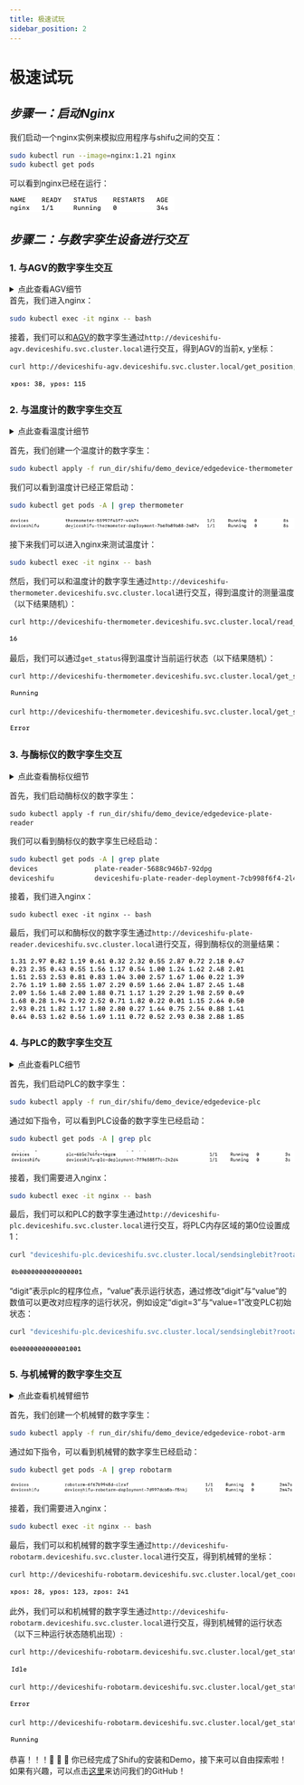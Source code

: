 ```yaml
---
title: 极速试玩
sidebar_position: 2
---
```


# 极速试玩

## *步骤一：启动Nginx*
我们启动一个nginx实例来模拟应用程序与shifu之间的交互：

```bash
sudo kubectl run --image=nginx:1.21 nginx
sudo kubectl get pods
```
可以看到nginx已经在运行：

![nginx pod running](images/nginxPodStatus.png)

## *步骤二：与数字孪生设备进行交互*

### 1. 与AGV的数字孪生交互

<details>
  <summary> 点此查看AGV细节 </summary>
  Q：什么是AGV? <br/>
  A：AGV是一种自动导引运输车，具体介绍请点击<a href="https://baike.baidu.com/item/自动导引运输车/15535355">这里</a>。<br/>
  Q：这个试玩中如何模拟AGV? <br/>
  A：向模拟AGV发送命令 get_position会返回以x, y轴为坐标的设备当前位置。
</details>
首先，我们进入nginx：

```bash
sudo kubectl exec -it nginx -- bash
```

接着，我们可以和[AGV](https://baike.baidu.com/item/自动导引运输车/15535355)的数字孪生通过`http://deviceshifu-agv.deviceshifu.svc.cluster.local`进行交互，得到AGV的当前x, y坐标：
```bash
curl http://deviceshifu-agv.deviceshifu.svc.cluster.local/get_position;echo
```

![deviceshifu-agv output](images/deviceshifu-agv_output.png)

### 2. 与温度计的数字孪生交互
<details>
  <summary> 点此查看温度计细节 </summary>
  Q：在这个试玩中如何模拟温度计?<br/>
  A：向模拟温度计发送命令read_value会返回当前温度计的读数。
</details>


首先，我们创建一个温度计的数字孪生：
```bash
sudo kubectl apply -f run_dir/shifu/demo_device/edgedevice-thermometer
```

我们可以看到温度计已经正常启动：
```bash
sudo kubectl get pods -A | grep thermometer
```

![deviceshifu-thermometer pod_start.png](images/deviceshifu-thermometer_pod_start.png)

接下来我们可以进入nginx来测试温度计：

```bash
sudo kubectl exec -it nginx -- bash
```

然后，我们可以和温度计的数字孪生通过`http://deviceshifu-thermometer.deviceshifu.svc.cluster.local`进行交互，得到温度计的测量温度（以下结果随机）：
```bash
curl http://deviceshifu-thermometer.deviceshifu.svc.cluster.local/read_value;echo
```

![deviceshifu-thermometer output](images/deviceshifu-thermometer-output.png)

最后，我们可以通过`get_status`得到温度计当前运行状态（以下结果随机）：

```bash
curl http://deviceshifu-thermometer.deviceshifu.svc.cluster.local/get_status;echo
```

![Running](images/Running.png)

```bash
curl http://deviceshifu-thermometer.deviceshifu.svc.cluster.local/get_status;echo
```

![Error](images/Error.png)

### 3. 与酶标仪的数字孪生交互

<details>
  <summary> 点此查看酶标仪细节 </summary>
  Q：什么是酶标仪? <br/>
  A：酶标仪是一种实验室设备，具体介绍请点击<a href="https://baike.baidu.com/item/%E9%85%B6%E6%A0%87%E4%BB%AA">这里</a>。<br/>
  Q：在这个试玩中如何模拟酶标仪? <br/>
  A：命令get_measurement会返回8*12的矩阵，其中的每一个数字代表一个样本中光谱分析扫描的结果数值。
</details>


首先，我们启动酶标仪的数字孪生：

```
sudo kubectl apply -f run_dir/shifu/demo_device/edgedevice-plate-reader
```

我们可以看到酶标仪的数字孪生已经启动：

```bash
sudo kubectl get pods -A | grep plate
devices              plate-reader-5688c946b7-92dpg                          1/1     Running   0          6m3s
deviceshifu          deviceshifu-plate-reader-deployment-7cb998f6f4-2l4d6   1/1     Running   0          6m3s
```

接着，我们进入nginx：

```
sudo kubectl exec -it nginx -- bash
```

最后，我们可以和酶标仪的数字孪生通过`http://deviceshifu-plate-reader.deviceshifu.svc.cluster.local`进行交互，得到酶标仪的测量结果：

![deviceshifu-plate-reader_output](images/deviceshifu-plate-reader_output.png)

### 4. 与PLC的数字孪生交互

<details>
  <summary> 点此查看PLC细节 </summary>
  Q：什么是PLC? <br/>
  A：PLC是一种非常普遍的工业控制器，具体介绍请点击<a href="https://baike.baidu.com/item/%E5%8F%AF%E7%BC%96%E7%A8%8B%E9%80%BB%E8%BE%91%E6%8E%A7%E5%88%B6%E5%99%A8/84414?fromtitle=PLC&fromid=275974">这里</a>。<br/>
  Q：在这个试玩中如何模拟PLC? <br/>
  A：命令sendsinglebit可以修改内存区域中一个bit，命令getcontent可以得到内存区域中一个byte的值。
</details>

首先，我们启动PLC的数字孪生：

```bash
sudo kubectl apply -f run_dir/shifu/demo_device/edgedevice-plc
```

通过如下指令，可以看到PLC设备的数字孪生已经启动：

```bash
sudo kubectl get pods -A | grep plc
```

![deviceshifu-plc_pods_start](images/deviceshifu-plc_pods_start.png)

接着，我们需要进入nginx：

```bash
sudo kubectl exec -it nginx -- bash
```

最后，我们可以和PLC的数字孪生通过`http://deviceshifu-plc.deviceshifu.svc.cluster.local`进行交互，将PLC内存区域的第0位设置成1：
```bash
curl "deviceshifu-plc.deviceshifu.svc.cluster.local/sendsinglebit?rootaddress=Q&address=0&start=0&digit=0&value=1";echo
```

![deviceshifu-plc_output1.png](images/deviceshifu-plc_output1.png)

“digit”表示plc的程序位点，“value”表示运行状态，通过修改“digit”与“value”的数值可以更改对应程序的运行状况，例如设定“digit=3”与“value=1”改变PLC初始状态：

```bash
curl "deviceshifu-plc.deviceshifu.svc.cluster.local/sendsinglebit?rootaddress=Q&address=0&start=0&digit=3&value=1";echo
```

![deviceshifu-plc_output2.png](images/deviceshifu-plc_output2.png)

### 5. 与机械臂的数字孪生交互
<details>
  <summary> 点此查看机械臂细节 </summary>
  Q：什么是机械臂? <br/>
  A：机械臂是一种非常普遍的工业控制器，具体介绍请点击<a href="https://baike.baidu.com/item/%E6%9C%BA%E6%A2%B0%E8%87%82/2178090">这里</a>。<br/>
  Q：在这个试玩中如何模拟机械臂? <br/>
  A：命令get_coordinate会返回机械臂当前的x, y, z轴坐标。
</details>

首先，我们创建一个机械臂的数字孪生：

```bash
sudo kubectl apply -f run_dir/shifu/demo_device/edgedevice-robot-arm
```

通过如下指令，可以看到机械臂的数字孪生已经启动：

```bash
sudo kubectl get pods -A | grep robotarm
```

![deviceshifu-reboot-arm_start_pods](images/deviceshifu-reboot-arm_start_pods.png)

接着，我们需要进入nginx：

```bash
sudo kubectl exec -it nginx -- bash
```

最后，我们可以和机械臂的数字孪生通过`http://deviceshifu-robotarm.deviceshifu.svc.cluster.local`进行交互，得到机械臂的坐标：
```bash
curl http://deviceshifu-robotarm.deviceshifu.svc.cluster.local/get_coordinate;echo
```

![deviceshifu-reboot-arm_result1](images/deviceshifu-reboot-arm_result1.png)

此外，我们可以和机械臂的数字孪生通过`http://deviceshifu-robotarm.deviceshifu.svc.cluster.local`进行交互，得到机械臂的运行状态（以下三种运行状态随机出现）:
```bash
curl http://deviceshifu-robotarm.deviceshifu.svc.cluster.local/get_status;echo
```

![Idle.png](images/Idle.png)

```bash
curl http://deviceshifu-robotarm.deviceshifu.svc.cluster.local/get_status;echo
```

![Error.png](images/Error.png)

```bash
curl http://deviceshifu-robotarm.deviceshifu.svc.cluster.local/get_status;echo
```

![Running.png](images/Running.png)

恭喜！！！:rocket: :rocket: :rocket: 你已经完成了Shifu的安装和Demo，接下来可以自由探索啦！
如果有兴趣，可以点击[这里](github.md)来访问我们的GitHub！
